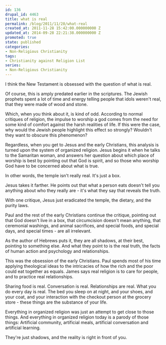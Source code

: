 ```yaml
---
id: 136
drupal_id: 4463
title: what is real
permalink: /blog/2011/11/28/what-real
created_at: 2011-11-28 15:42:00.000000000 Z
updated_at: 2014-09-28 22:21:38.000000000 Z
promoted: true
state: published
categories:
- Non-Religious Christianity
tags:
- Christianity against Religion List
series:
- Non-Religious Christianity
---
```

I think the New Testament is obsessed with the question of what is real.

Of course, this is amply predated earlier in the scriptures. The Jewish prophets spent a lot of time and energy telling people that idols weren't real, that they were made of wood and stone.

Which, when you think about it, is kind of odd. According to normal critiques of religion, the impulse to worship a god comes from the need for some kind of comfort against the harsh realities of life. If this were the case, why would the Jewish people highlight this effect so strongly? Wouldn't they want to obscure this phenomenon?

Regardless, when you get to Jesus and the early Christians, this analysis is turned upon the system of organized religion. Jesus begins it when he talks to the Samaritan woman, and answers her question about which place of worship is best by pointing out that God is spirit, and so those who worship God have to be concerned about what is true.

In other words, the temple isn't really real. It's just a box.

Jesus takes it farther. He points out that what a person eats doesn't tell you anything about who they really are - it's what they say that reveals the truth.

With one critique, Jesus just eradicated the temple, the dietary, and the purity laws.

Paul and the rest of the early Christians continue the critique, pointing out that God doesn't live in a box, that circumcision doesn't mean anything, that ceremonial washings, and animal sacrifices, and special foods, and special days, and special times - are all irrelevant.

As the author of Hebrews puts it, they are all shadows, at their best, pointing to something else. And what they point to is the real truth, the facts of human action and psychology and relationships.

This was the obsession of the early Christians. Paul spends most of his time applying theological ideas to the intricacies of how the rich and the poor could eat together as equals. James says real religion is to care for people, and to practice real relationships. 

Sharing food is real. Conversation is real. Relationships are real. What you do every day is real. The bed you sleep on at night, and your shoes, and your coat, and your interaction with the checkout person at the grocery store - these things are the substance of your life.

Everything in organized religion was just an attempt to get close to those things. And everything in organized religion today is a parody of those things: Artificial community, artificial meals, artificial conversation and artificial learning. 

They're just shadows, and the reality is right in front of you.
